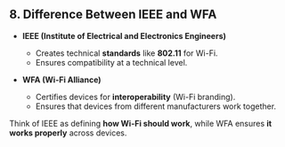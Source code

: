 ## **8. Difference Between IEEE and WFA**  

- **IEEE (Institute of Electrical and Electronics Engineers)**  
  - Creates technical **standards** like **802.11** for Wi-Fi.  
  - Ensures compatibility at a technical level.  

- **WFA (Wi-Fi Alliance)**  
  - Certifies devices for **interoperability** (Wi-Fi branding).  
  - Ensures that devices from different manufacturers work together.  

Think of IEEE as defining **how Wi-Fi should work**, while WFA ensures **it works properly** across devices.
